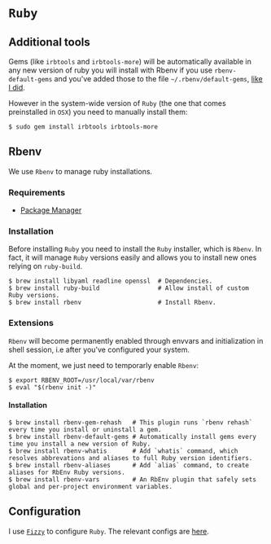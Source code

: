# `Ruby`

## Additional tools

Gems (like `irbtools` and `irbtools-more`) will be automatically available in any new version of ruby you will install with Rbenv if you use `rbenv-default-gems` and you've added those to the file `~/.rbenv/default-gems`, [like I did](https://github.com/alem0lars/configs/blob/master/ruby/rbenv-default-gems.tt).

However in the system-wide version of `Ruby` (the one that comes preinstalled in `OSX`) you need to manually install them:

```ShellSession
$ sudo gem install irbtools irbtools-more
```

## Rbenv

We use `Rbenv` to manage ruby installations.

### Requirements

* [Package Manager](../system/package_manager.md)

### Installation

Before installing `Ruby` you need to install the `Ruby` installer, which is `Rbenv`.
In fact, it will manage `Ruby` versions easily and allows you to install new ones relying on `ruby-build`.

```ShellSession
$ brew install libyaml readline openssl  # Dependencies.
$ brew install ruby-build                # Allow install of custom Ruby versions.
$ brew install rbenv                     # Install Rbenv.
```

### Extensions

`Rbenv` will become permanently enabled through envvars and initialization in shell session, i.e after you've configured your system.

At the moment, we just need to temporarly enable `Rbenv`:

```ShellSession
$ export RBENV_ROOT=/usr/local/var/rbenv
$ eval "$(rbenv init -)"
```

#### Installation

```ShellSession
$ brew install rbenv-gem-rehash   # This plugin runs `rbenv rehash` every time you install or uninstall a gem.
$ brew install rbenv-default-gems # Automatically install gems every time you install a new version of Ruby.
$ brew install rbenv-whatis       # Add `whatis` command, which resolves abbrevations and aliases to full Ruby version identifiers.
$ brew install rbenv-aliases      # Add `alias` command, to create aliases for RbEnv Ruby versions.
$ brew install rbenv-vars         # An RbEnv plugin that safely sets global and per-project environment variables.
```

## Configuration

I use [`Fizzy`](https://github.com/alem0lars/fizzy) to configure `Ruby`.
The relevant configs are [here](https://github.com/alem0lars/configs/tree/master/ruby).
